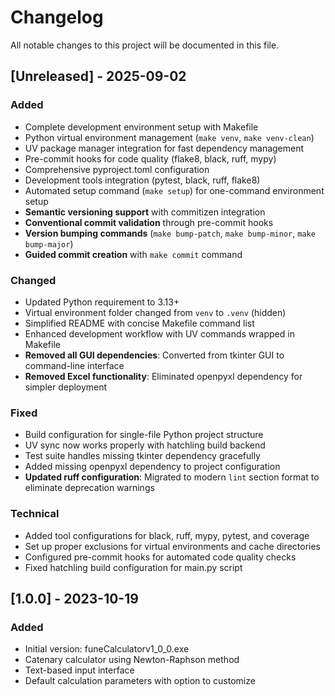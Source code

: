 # Changelog

All notable changes to this project will be documented in this file.

## [Unreleased] - 2025-09-02

### Added
- Complete development environment setup with Makefile
- Python virtual environment management (`make venv`, `make venv-clean`)
- UV package manager integration for fast dependency management
- Pre-commit hooks for code quality (flake8, black, ruff, mypy)
- Comprehensive pyproject.toml configuration
- Development tools integration (pytest, black, ruff, flake8)
- Automated setup command (`make setup`) for one-command environment setup
- **Semantic versioning support** with commitizen integration
- **Conventional commit validation** through pre-commit hooks
- **Version bumping commands** (`make bump-patch`, `make bump-minor`, `make bump-major`)
- **Guided commit creation** with `make commit` command

### Changed
- Updated Python requirement to 3.13+
- Virtual environment folder changed from `venv` to `.venv` (hidden)
- Simplified README with concise Makefile command list
- Enhanced development workflow with UV commands wrapped in Makefile
- **Removed all GUI dependencies**: Converted from tkinter GUI to command-line interface
- **Removed Excel functionality**: Eliminated openpyxl dependency for simpler deployment

### Fixed
- Build configuration for single-file Python project structure
- UV sync now works properly with hatchling build backend
- Test suite handles missing tkinter dependency gracefully
- Added missing openpyxl dependency to project configuration
- **Updated ruff configuration**: Migrated to modern `lint` section format to eliminate deprecation warnings

### Technical
- Added tool configurations for black, ruff, mypy, pytest, and coverage
- Set up proper exclusions for virtual environments and cache directories
- Configured pre-commit hooks for automated code quality checks
- Fixed hatchling build configuration for main.py script

## [1.0.0] - 2023-10-19

### Added
- Initial version: funeCalculatorv1_0_0.exe
- Catenary calculator using Newton-Raphson method
- Text-based input interface
- Default calculation parameters with option to customize
